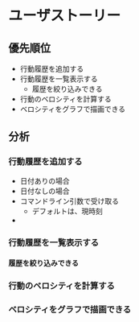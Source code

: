 # ユーザストーリー

## 優先順位

- 行動履歴を追加する
- 行動履歴を一覧表示する
  - 履歴を絞り込みできる
- 行動のベロシティを計算する
- ベロシティをグラフで描画できる

## 分析

### 行動履歴を追加する

- 日付ありの場合
- 日付なしの場合
- コマンドライン引数で受け取る
  - デフォルトは、現時刻
-

### 行動履歴を一覧表示する

#### 履歴を絞り込みできる

### 行動のベロシティを計算する

### ベロシティをグラフで描画できる

